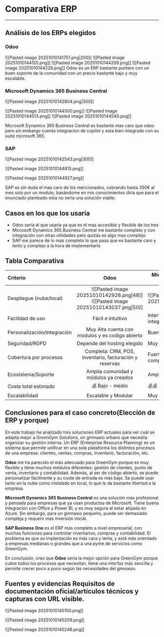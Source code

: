 # Comparativa ERP
---

## Análisis de los ERPs elegidos

### Odoo
![[Pasted image 20251010141751.png|200]]
![[Pasted image 20251010144155.png]]
![[Pasted image 20251010144209.png]]
![[Pasted image 20251010144226.png]]
Odoo es un ERP bastante puntero con un buen soporte de la comunidad con un precio bastante bajo y muy escalable.
### Microsoft Dynamics 365 Business Central
![[Pasted image 20251010142804.png|300]]

![[Pasted image 20251010144500.png]]
![[Pasted image 20251010144513.png]]
![[Pasted image 20251010144540.png]]

Microsoft Dynamics 365 Business Central es bastante mas caro que odoo pero sin embargo cuenta integracion de copilot y esta bien integrado con su suite microsoft 365.

### SAP
![[Pasted image 20251010142543.png|300]]

![[Pasted image 20251010144815.png]]

![[Pasted image 20251010144927.png]]

SAP es sin duda el mas caro de los mencionados, cobrando hasta 350€ al mes solo por un modulo, basándome en mis conocimientos diría que para el enunciado planteado esta no sería una solución viable.
## Casos en los que los usaría

- Odoo sería el que usaría ya que es el mas accesible y flexible de los tres
- Microsoft Dynamics 365 Business Central me bastante completo y con integración con otras utilidades pero quizás es algo mas complejo
- SAP me parece de lo mas completo lo que pasa que es bastante caro y lento y complejo a la hora de implementarlo

## Tabla Comparativa

| Criterio                        |                                       Odoo                                        | Microsoft Dynamics 365 Business Central   | SAP Business One                                                                  |
| :------------------------------ | :-------------------------------------------------------------------------------: | ----------------------------------------- | --------------------------------------------------------------------------------- |
| Despliegue (nube/local)         | ![[Pasted image 20251010142926.png\|48]] ![[Pasted image 20251010143037.png\|50]] | ![[Pasted image 20251010143037.png\|50]]  | ![[Pasted image 20251010142926.png\|48]] ![[Pasted image 20251010143037.png\|50]] |
| Facilidad de uso                |                                 Fácil e intuitivo                                 | Interfaz profesional integrada con office | Altamente Compleja                                                                |
| Personalización/Integración     |                  Muy Alta cuenta con modulos y es codigo abierto                  | Buena con Microsoft 365                   | Limitada; depende de partners                                                     |
| Seguridad/RGPD                  |                            Depende del hosting elegido                            | Muy segura                                | Alta                                                                              |
| Cobertura por procesos          |              Completa: CRM, POS, inventario, facturación y reservas               | Fuerte en finanzas y compras              | Solido en finanzas e inventario menos en servicio                                 |
| Ecosistema/Soporte              |                       Amplia comunidad y módulos ya creados                       | Amplio soporte de Microsoft               | Soporte de partners de SAP                                                        |
| Coste total estimado            |                                  💰 Bajo - medio                                  | 💰💰 Medio                                | 💰💰💰 Alto                                                                       |
| Escalabilidad                   |                                Escalable y Modular                                | Muy escalable                             | Buena                                                                             |


## Conclusiones para el caso concreto(Elección de ERP y porque)

En este trabajo he analizado tres soluciones ERP actuales para ver cuál se adapta mejor a _GreenGym Solutions_, un gimnasio urbano que necesita organizar su gestión interna. Un ERP (Enterprise Resource Planning) es un sistema que permite unificar en una sola plataforma los distintos procesos de una empresa: clientes, ventas, compras, inventario, facturación, etc.

**Odoo** me ha parecido el más adecuado para GreenGym porque es muy flexible y tiene muchos módulos diferentes: gestión de clientes, punto de venta, inventario y contabilidad. Además, al ser de código abierto, se puede personalizar fácilmente y su coste de entrada es más bajo. Se puede usar tanto en la nube como instalado en local, lo que le da bastante libertad a la empresa.

**Microsoft Dynamics 365 Business Central** es una solución más profesional y pensada para empresas que ya usan productos de Microsoft. Tiene buena integración con Office y Power BI, y es muy segura al estar alojada en Azure. Sin embargo, para un gimnasio pequeño, puede ser demasiado compleja y requerir más inversión inicial.

**SAP Business One** es el ERP más completo a nivel empresarial, con muchas funciones para controlar inventarios, compras y contabilidad. El problema es que su implantación es más cara y lenta, y está más orientado a empresas medianas o grandes que a una pyme de servicios como GreenGym.

En conclusión, creo que **Odoo** sería la mejor opción para GreenGym porque cubre todos los procesos que necesitan, tiene una interfaz más sencilla y permite crecer poco a poco según las necesidades del gimnasio.

## Fuentes y evidencias Requisitos de documentación oficial/artículos técnicos y capturas con URL visible.

![[Pasted image 20251010145150.png]]

![[Pasted image 20251010145209.png]]

![[Pasted image 20251010145248.png]]



